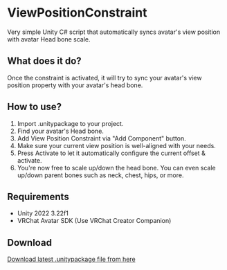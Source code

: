 # ViewPositionConstraint
Very simple Unity C# script that automatically syncs avatar's view position with avatar Head bone scale.

## What does it do?
Once the constraint is activated, it will try to sync your avatar's view position property with your avatar's head bone.

## How to use?
1. Import .unitypackage to your project.
2. Find your avatar's Head bone.
3. Add View Position Constraint via "Add Component" button.
4. Make sure your current view position is well-aligned with your needs.
5. Press Activate to let it automatically configure the current offset & activate.
6. You're now free to scale up/down the head bone. You can even scale up/down parent bones such as neck, chest, hips, or more.

## Requirements
- Unity 2022 3.22f1
- VRChat Avatar SDK (Use VRChat Creator Companion)

## Download
[Download latest .unitypackage file from here](https://github.com/github-harunadev/ViewPositionConstraint/releases)
